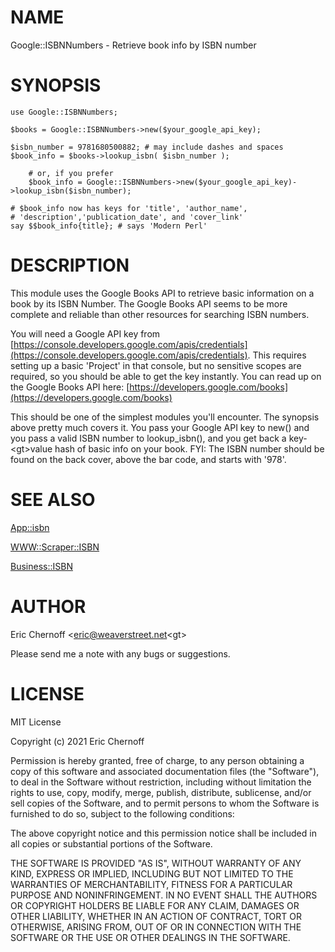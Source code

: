 # NAME

Google::ISBNNumbers - Retrieve book info by ISBN number

# SYNOPSIS

    use Google::ISBNNumbers;
    
    $books = Google::ISBNNumbers->new($your_google_api_key);

    $isbn_number = 9781680500882; # may include dashes and spaces
    $book_info = $books->lookup_isbn( $isbn_number );

        # or, if you prefer
        $book_info = Google::ISBNNumbers->new($your_google_api_key)->lookup_isbn($isbn_number); 
    
    # $book_info now has keys for 'title', 'author_name',
    # 'description','publication_date', and 'cover_link'
    say $$book_info{title}; # says 'Modern Perl'
    

# DESCRIPTION

This module uses the Google Books API to retrieve basic information on a book by its
ISBN Number.  The Google Books API seems to be more complete and reliable than other
resources for searching ISBN numbers.

You will need a Google API key from [https://console.developers.google.com/apis/credentials](https://console.developers.google.com/apis/credentials).
This requires setting up a basic 'Project' in that console, but no sensitive scopes are required,
so you should be able to get the key instantly.  You can read up on the Google Books API
here: [https://developers.google.com/books](https://developers.google.com/books)

This should be one of the simplest modules you'll encounter.  The synopsis above pretty 
much covers it. You pass your Google API key to new() and you pass a valid ISBN number
to lookup\_isbn(), and you get back a key-&lt;gt>value hash of basic info on your book.
FYI: The ISBN number should be found on the back cover, above the bar code, and
starts with '978'.

# SEE ALSO

[App::isbn](https://metacpan.org/pod/App%3A%3Aisbn)

[WWW::Scraper::ISBN](https://metacpan.org/pod/WWW%3A%3AScraper%3A%3AISBN)

[Business::ISBN](https://metacpan.org/pod/Business%3A%3AISBN)

# AUTHOR

Eric Chernoff &lt;eric@weaverstreet.net&lt;gt>

Please send me a note with any bugs or suggestions.

# LICENSE

MIT License

Copyright (c) 2021 Eric Chernoff

Permission is hereby granted, free of charge, to any person obtaining a copy of this software and associated documentation files (the "Software"), to deal in the Software without restriction, including without limitation the rights to use, copy, modify, merge, publish, distribute, sublicense, and/or sell copies of the Software, and to permit persons to whom the Software is furnished to do so, subject to the following conditions:

The above copyright notice and this permission notice shall be included in all copies or substantial portions of the Software.

THE SOFTWARE IS PROVIDED "AS IS", WITHOUT WARRANTY OF ANY KIND, EXPRESS OR IMPLIED, INCLUDING BUT NOT LIMITED TO THE WARRANTIES OF MERCHANTABILITY, FITNESS FOR A PARTICULAR PURPOSE AND NONINFRINGEMENT. IN NO EVENT SHALL THE AUTHORS OR COPYRIGHT HOLDERS BE LIABLE FOR ANY CLAIM, DAMAGES OR OTHER LIABILITY, WHETHER IN AN ACTION OF CONTRACT, TORT OR OTHERWISE, ARISING FROM, OUT OF OR IN CONNECTION WITH THE SOFTWARE OR THE USE OR OTHER DEALINGS IN THE SOFTWARE.
